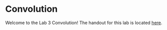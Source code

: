 # Convolution
Welcome to the Lab 3 Convolution! The handout for this lab is located [here](https://browncsci1230.github.io/labs/lab3).